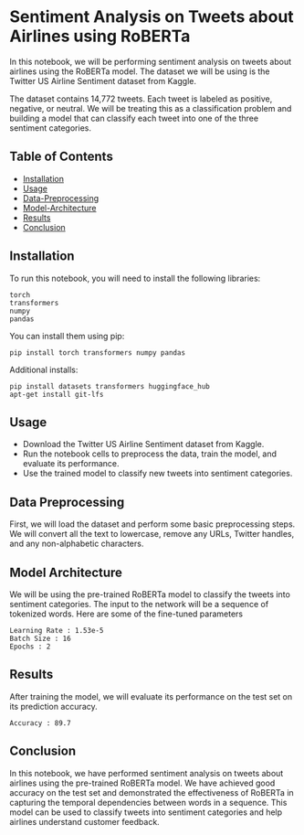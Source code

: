 # Sentiment Analysis on Tweets about Airlines using RoBERTa

In this notebook, we will be performing sentiment analysis on tweets about airlines using the RoBERTa model. The dataset we will be using is the Twitter US Airline Sentiment dataset from Kaggle.

The dataset contains 14,772 tweets. Each tweet is labeled as positive, negative, or neutral. We will be treating this as a classification problem and building a model that can classify each tweet into one of the three sentiment categories.

## Table of Contents

- [Installation](#Installation)
- [Usage](#Usage)
- [Data-Preprocessing](#Data-Preprocessing)
- [Model-Architecture](#Model-Architecture)
- [Results](#Results)
- [Conclusion](#Conclusion)

## Installation

To run this notebook, you will need to install the following libraries:

    torch
    transformers
    numpy
    pandas

You can install them using pip:

    pip install torch transformers numpy pandas

Additional installs:

    pip install datasets transformers huggingface_hub
    apt-get install git-lfs
    
## Usage

- Download the Twitter US Airline Sentiment dataset from Kaggle.
- Run the notebook cells to preprocess the data, train the model, and evaluate its performance.
- Use the trained model to classify new tweets into sentiment categories.

## Data Preprocessing

First, we will load the dataset and perform some basic preprocessing steps. We will convert all the text to lowercase, remove any URLs, Twitter handles, and any non-alphabetic characters.

## Model Architecture

We will be using the pre-trained RoBERTa model to classify the tweets into sentiment categories. The input to the network will be a sequence of tokenized words. Here are some of the fine-tuned parameters 

    Learning Rate : 1.53e-5
    Batch Size : 16
    Epochs : 2

## Results

After training the model, we will evaluate its performance on the test set on its prediction accuracy.

    Accuracy : 89.7

## Conclusion

In this notebook, we have performed sentiment analysis on tweets about airlines using the pre-trained RoBERTa model. We have achieved good accuracy on the test set and demonstrated the effectiveness of RoBERTa in capturing the temporal dependencies between words in a sequence. This model can be used to classify tweets into sentiment categories and help airlines understand customer feedback.
